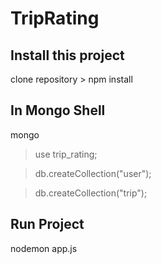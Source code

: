 # TripRating

## Install this project
clone repository > npm install

## In Mongo Shell
mongo
> use trip_rating;

> db.createCollection("user");

> db.createCollection("trip");


## Run Project
nodemon app.js